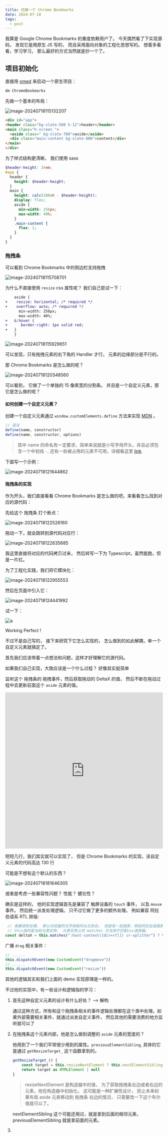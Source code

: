 ```yaml
---
title: 仿做一个 Chrome Bookmarks
date: 2024-07-18
tags:
  - post
---
```






我算是 Google Chrome Bookmarks 的重度依赖用户了。 今天偶然看了下实现源码， 发现它是用原生 JS 写的， 而且采用面向对象的工程化思想写的。 想着多看看，学习学习， 那么最好的方式当然就是抄一个了。 



## 项目初始化

直接用 [omed](https://github.com/jaycethanks/omed) 来启动一个原生项目：

```bash
dm ChromeBookmarks
```

先做一个基本的布局：

![image-20240718115132207](./assets/image-20240718115132207.png)

```html
<div id="app">
<header class="bg-slate-500 h-12">header</header>
<main class="h-screen ">
  <aside class=" bg-slate-700">aside</aside>
  <div class="main-content bg-slate-800">content</div>
</main>
</div>
```

为了样式结构更清晰， 我们使用 sass 

```scss
$header-height: 3rem;
#app {
  header {
    height: $header-height;
  }
  main {
    height: calc(100vh - $header-height);
    display: flex;
    aside {
      min-width: 256px;
      max-width: 40%;
    }
    .main-content {
      flex: 1;
    }
  }
}

```

### 拖拽条

可以看到 Chrome Bookmarks 中的侧边栏支持拖拽

![image-20240718115708701](./assets/image-20240718115708701.png)

为什么不直接使用 `resize` css 属性呢？ 我们自己尝试一下：
```diff
    aside {
+    resize: horizontal; /* required */
+    overflow: auto; /* required */
      min-width: 256px;
      max-width: 40%;
+   &:hover {
+      border-right: 1px solid red;
+   }
    }
```

![image-20240718115929651](./assets/image-20240718115929651.png)

可以发现，只有拖拽元素的右下角的 Handler 才行， 元素的边缘部分是不行的。 

那 Chrome Bookmarks 是怎么做的呢？

![image-20240718120348560](./assets/image-20240718120348560.png)

可以看到， 它做了一个单独的 15 像素宽的分割条。 并且是一个自定义元素，那它是怎么做的呢？

#### 如何创建一个自定义元素？

创建一个自定义元素通过 `window.customElements.define` 方法来实现 [MDN](https://developer.mozilla.org/en-US/docs/Web/API/CustomElementRegistry/define) 。

```js
// 语法
define(name, constructor)
define(name, constructor, options)
```

> 其中 name 的命名有一定要求，简单来说就是小写字母开头，并且必须包含一个中划线 `-`, 还有一些被占用的元素不可用，详细看这里 [link](https://developer.mozilla.org/en-US/docs/Web/API/CustomElementRegistry/define#valid_custom_element_names).

下面写一个示例：

![image-20240718121644862](./assets/image-20240718121644862.png)

#### 拖拽条的实现

作为开头，我们直接看看 Chrome Bookmarks 是怎么做的吧，来看看怎么找到对应的源代码：

先给这个 拖拽条 打个断点：

![image-20240718122526160](./assets/image-20240718122526160.png)

拖动一下，就会跳转到源代码对应行：

![image-20240718122635685](./assets/image-20240718122635685.png)

我这里直接将对应的代码拷贝过来， 然后转写一下为 Typescript，虽然能跑，但是一片红。 

为了工程化实践，我们将它模块化：

![image-20240718122955553](./assets/image-20240718122955553.png)

然后在页面中引入它：

![image-20240718124441992](./assets/image-20240718124441992.png)

试一下：

![a](./assets/a.webp)

Working Perfect !

不过不是自己写的， 接下来研究下它怎么实现的， 怎么做到的如此解耦，单一个自定义元素就搞定了。 

首先我们应该带着一点想法和问题，这样才好理解它的源代码。 

如果我们自己实现，大致应该是一个什么过程？ 好像其实挺简单

监听这个 拖拽条的 拖拽事件，然后获取拖动的 DeltaX 的值， 然后不断在拖动过程中去更新前面这个 `aside` 元素的值。 

<iframe height="500" style="width: 100%;" scrolling="no" title="DragBar_IMPL[blog]" src="https://codepen.io/Jaycethanks/embed/oNrbdKw?default-tab=js%2Cresult&editable=true" frameborder="no" loading="lazy" allowtransparency="true" allowfullscreen="true">
  See the Pen <a href="https://codepen.io/Jaycethanks/pen/oNrbdKw">
  DragBar_IMPL[blog]</a> by Jaycethanks (<a href="https://codepen.io/Jaycethanks">@Jaycethanks</a>)
  on <a href="https://codepen.io">CodePen</a>.
</iframe>

短短几行，我们其实就可以实现了， 但是 Chrome Bookmarks 的实现，该自定义元素的代码高达 130 行

可能是不想有这个默认的东西？

![image-20240718181646305](./assets/image-20240718181646305.png)

或者是考虑一些兼容性问题？ 性能？ 健壮性？

确实是这样的， 他的实现逻辑首先是兼容了 触屏设备的 `touch` 事件， 以及 `mouse` 事件。 然后统一派发处理逻辑。  只不过它做了更多的额外处理。 例如兼容 阿拉伯语系 RTL 排版:

```js
 // 做兼容性处理， 默认浏览器的文字排版时从左到右， 但是有一些国家，例如阿拉伯语国家， 是从右到左， 这时候的 deltaX 的计算规则不同。 
 // this指的是当前元素实例， 元素实例上的 matches 方法用于匹配css选择器。 
const deltaX = this.matches(":host-context([dir=rtl]) cr-splitter") ? this.startX_ - clientX : clientX - this.startX_;
```

 广播 `drag` 相关事件：

```js
// ......
this.dispatchEvent(new CustomEvent("dragmove"))
// ......
this.dispatchEvent(new CustomEvent("resize"))
```

其他的逻辑其实和我们上面的 demo 实现原理是一样的。

不过他的实现中，有一些设计和逻辑指的学习：

1. 首先这种自定义元素的设计有什么好处？ ——> 解构

   通过这种方式，所有和这个拖拽条相关的事件逻辑处理都在这个类中处理。如果外部需要相关事件，就通过派发自定义事件， 然后其他的需要消费的地方监听就可以了

2. 在拖拽条这个元素内部，他是怎么做到调整的 `aside` 元素的宽度的？

   他用到了一个我们平常很少用到的属性。`previousElementSibling`, 具体的它是通过 `getResizeTarget_` 这个函数拿到的。
   ```js
   getResizeTarget_() {
       const target = this.resizeNextElement ? this.nextElementSibling : this.previousElementSibling;
       return target as HTMLElement | null
   }
   ```

   > resizeNextElement 是构造器中的值， 为了获取拖拽条左边或者右边的元素，他在构造器中初始化。 这可能是一种扩展性设计， 防止未来如果布局 aside 元素移动到 拖拽条 右边的情况， 只需要改一下这个布尔值就可以了。 

   nextElementSibling 这个可能还用过，就是拿到后面的相邻元素，previousElementSibling 就是拿前面的元素。 

3. 
